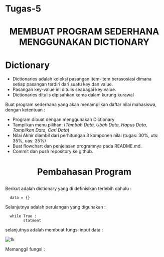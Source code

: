 # Tugas-5
# <p align="center">MEMBUAT PROGRAM SEDERHANA MENGGUNAKAN DICTIONARY</p>
# Dictionary
* Dictionaries adalah koleksi pasangan item-item berasosiasi dimana setiap pasangan terdiri dari suatu key dan value.
* Pasangan key-value ini ditulis seabagai key:value.
* Dictionaries ditulis dipisahkan koma dalam kurung kurawal

Buat program sederhana yang akan menampilkan daftar nilai mahasiswa, dengan ketentuan :

* Program dibuat dengan menggunakan Dictionary
* Tampilkan menu pilihan: (*Tambah Data, Ubah Data, Hapus Data, Tampilkan Data, Cari Data*)
* Nilai Akhir diambil dari perhitungan 3 komponen nilai (tugas: 30%, uts: 35%, uas: 35%)
* Buat flowchart dan penjelasan programnya pada README.md.
* Commit dan push repository ke github.
# <p align="center">Pembahasan Program</p>
Berikut adalah dictionary yang di definisikan terlebih dahulu :

      data = {}
      
Selanjutnya adalah perulangan yang digunakan :

      while True :
            statment
            
selanjutnya adalah membuat fungsi input data :

![1k](https://user-images.githubusercontent.com/56942922/71726925-2e37ab00-2e6b-11ea-9d54-6b0130f0f715.png)

Memanggil fungsi :
